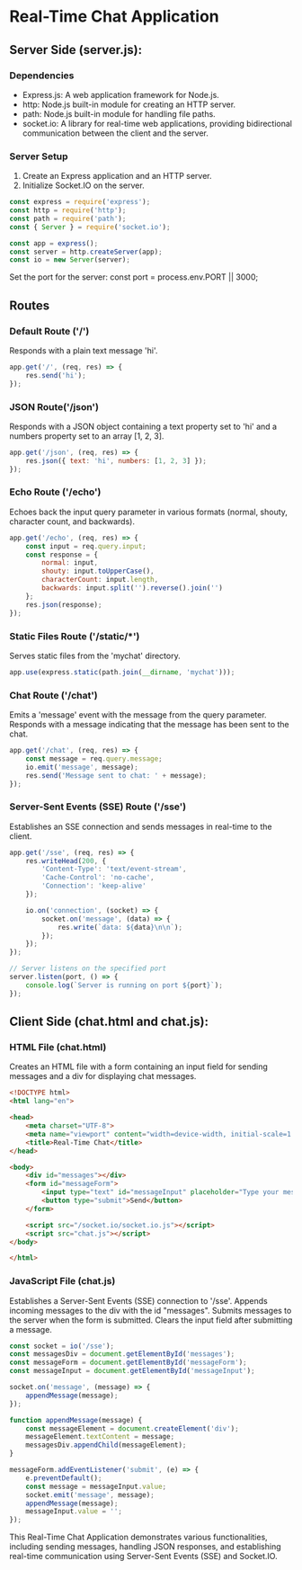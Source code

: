 # Real-Time Chat Application

## Server Side (server.js):

### Dependencies
- Express.js: A web application framework for Node.js.
- http: Node.js built-in module for creating an HTTP server.
- path: Node.js built-in module for handling file paths.
- socket.io: A library for real-time web applications, providing bidirectional communication between the client and the server.

### Server Setup
1. Create an Express application and an HTTP server.
2. Initialize Socket.IO on the server.

```javascript
const express = require('express');
const http = require('http');
const path = require('path');
const { Server } = require('socket.io');

const app = express();
const server = http.createServer(app);
const io = new Server(server);
```
Set the port for the server: const port = process.env.PORT || 3000;

## Routes

### Default Route ('/')
Responds with a plain text message 'hi'.

```javascript
app.get('/', (req, res) => {
    res.send('hi');
});
```

### JSON Route('/json')

Responds with a JSON object containing a text property set to 'hi' and a numbers property set to an array [1, 2, 3].

```javascript
app.get('/json', (req, res) => {
    res.json({ text: 'hi', numbers: [1, 2, 3] });
});
```
### Echo Route ('/echo')

Echoes back the input query parameter in various formats (normal, shouty, character count, and backwards).

```javascript
app.get('/echo', (req, res) => {
    const input = req.query.input;
    const response = {
        normal: input,
        shouty: input.toUpperCase(),
        characterCount: input.length,
        backwards: input.split('').reverse().join('')
    };
    res.json(response);
});
```

### Static Files Route ('/static/*')
Serves static files from the 'mychat' directory.
```javascript
app.use(express.static(path.join(__dirname, 'mychat')));
```

### Chat Route ('/chat')
Emits a 'message' event with the message from the query parameter.
Responds with a message indicating that the message has been sent to the chat.

```javascript
app.get('/chat', (req, res) => {
    const message = req.query.message;
    io.emit('message', message);
    res.send('Message sent to chat: ' + message);
});
```

### Server-Sent Events (SSE) Route ('/sse')
Establishes an SSE connection and sends messages in real-time to the client.

```javascript
app.get('/sse', (req, res) => {
    res.writeHead(200, {
        'Content-Type': 'text/event-stream',
        'Cache-Control': 'no-cache',
        'Connection': 'keep-alive'
    });

    io.on('connection', (socket) => {
        socket.on('message', (data) => {
            res.write(`data: ${data}\n\n`);
        });
    });
});

// Server listens on the specified port
server.listen(port, () => {
    console.log(`Server is running on port ${port}`);
});
```

## Client Side (chat.html and chat.js):
### HTML File (chat.html)
Creates an HTML file with a form containing an input field for sending messages and a div for displaying chat messages.
```html
<!DOCTYPE html>
<html lang="en">

<head>
    <meta charset="UTF-8">
    <meta name="viewport" content="width=device-width, initial-scale=1.0">
    <title>Real-Time Chat</title>
</head>

<body>
    <div id="messages"></div>
    <form id="messageForm">
        <input type="text" id="messageInput" placeholder="Type your message">
        <button type="submit">Send</button>
    </form>

    <script src="/socket.io/socket.io.js"></script>
    <script src="chat.js"></script>
</body>

</html>
```
### JavaScript File (chat.js)
Establishes a Server-Sent Events (SSE) connection to '/sse'.
Appends incoming messages to the div with the id "messages".
Submits messages to the server when the form is submitted.
Clears the input field after submitting a message.
```javascript
const socket = io('/sse');
const messagesDiv = document.getElementById('messages');
const messageForm = document.getElementById('messageForm');
const messageInput = document.getElementById('messageInput');

socket.on('message', (message) => {
    appendMessage(message);
});

function appendMessage(message) {
    const messageElement = document.createElement('div');
    messageElement.textContent = message;
    messagesDiv.appendChild(messageElement);
}

messageForm.addEventListener('submit', (e) => {
    e.preventDefault();
    const message = messageInput.value;
    socket.emit('message', message);
    appendMessage(message);
    messageInput.value = '';
});
```

This Real-Time Chat Application demonstrates various functionalities, including sending messages, handling JSON responses, and establishing real-time communication using Server-Sent Events (SSE) and Socket.IO.

